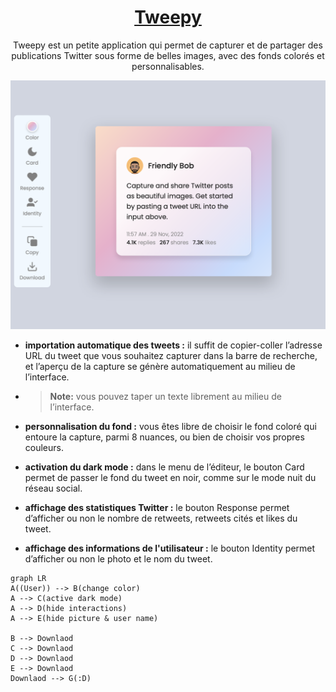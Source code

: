 <h1 align="center"><u>Tweepy</u></h1>
<p align="center">
Tweepy est un petite application qui permet de capturer et de partager des publications Twitter sous forme de belles images, avec des fonds colorés et personnalisables.
</p>

![picture alt](styles/img/screens/screen-01.png "Title is optional")

- **importation automatique des tweets :** il suffit de copier-coller l’adresse URL du tweet que vous souhaitez capturer dans la barre de recherche, et l’aperçu de la capture se génère automatiquement au milieu de l’interface.
- > **Note:** vous pouvez taper un texte librement au milieu de l’interface.

- **personnalisation du fond :** vous êtes libre de choisir le fond coloré qui entoure la capture, parmi 8 nuances, ou bien de choisir vos propres couleurs.

- **activation du dark mode :** dans le menu de l’éditeur, le bouton Card permet de passer le fond du tweet en noir, comme sur le mode nuit du réseau social.

- **affichage des statistiques Twitter :** le bouton Response permet d’afficher ou non le nombre de retweets, retweets cités et likes du tweet.

- **affichage des informations de l'utilisateur :** le bouton Identity permet d’afficher ou non le photo et le nom du tweet.

```mermaid
graph LR
A((User)) --> B(change color)
A --> C(active dark mode)
A --> D(hide interactions)
A --> E(hide picture & user name)

B --> Downlaod
C --> Downlaod
D --> Downlaod
E --> Downlaod
Downlaod --> G(:D)
```
